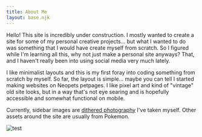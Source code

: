 ```yaml
---
title: About Me
layout: base.njk
---
```


Hello! This site is incredibly under construction. I mostly wanted to create a site for some of my personal creative projects... but what I wanted to do was something that I would have create myself from scratch. So I figured while I'm learning all this, why not just make a personal site anyways? That, and I haven't really been into using social media very much lately.

I like minimalist layouts and this is my first foray into coding something from scratch by myself. So far, the layout is simple... maybe you can tell I started making websites on Neopets petpages. I like pixel art and kind of "vintage" old site looks, but in a way that's not eye searing and is hopefully accessible and somewhat functional on mobile.

Currently, sidebar images are [dithered photography](https://www.dithermark.com/) I've taken myself. Other assets around the site are usually from Pokemon.

![test](/images/quag.png)
